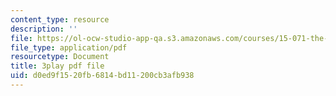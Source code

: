 ```yaml
---
content_type: resource
description: ''
file: https://ol-ocw-studio-app-qa.s3.amazonaws.com/courses/15-071-the-analytics-edge-spring-2017/d0ed9f1520fb6814bd11200cb3afb938_08Ih9GGB5-c.pdf
file_type: application/pdf
resourcetype: Document
title: 3play pdf file
uid: d0ed9f15-20fb-6814-bd11-200cb3afb938
---
```

